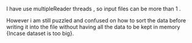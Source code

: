 I have use multipleReader threads , so input files can be more than 1 .

However i am still puzzled and confused on how to sort the data before writing it into the file without having all the data to be kept in memory {Incase dataset is too big}.
